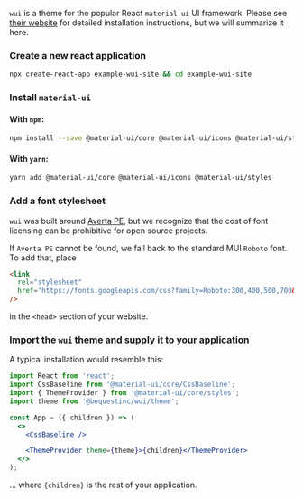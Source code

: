 `wui` is a theme for the popular React `material-ui` UI framework. Please see [their website](https://material-ui.com/getting-started/installation/) for detailed installation instructions, but we will summarize it here.

### Create a new react application

```bash
npx create-react-app example-wui-site && cd example-wui-site
```

### Install `material-ui`

#### With `npm`:

```bash
npm install --save @material-ui/core @material-ui/icons @material-ui/styles
```

#### With `yarn`:

```bash
yarn add @material-ui/core @material-ui/icons @material-ui/styles
```

### Add a font stylesheet

`wui` was built around [Averta PE](https://www.myfonts.com/fonts/intelligent-foundry/averta/), but we recognize that the cost of font licensing can be prohibitive for open source projects.

If `Averta PE` cannot be found, we fall back to the standard MUI `Roboto` font. To add that, place

```html
<link
  rel="stylesheet"
  href="https://fonts.googleapis.com/css?family=Roboto:300,400,500,700&display=swap"
/>
```

in the `<head>` section of your website.

### Import the `wui` theme and supply it to your application

A typical installation would resemble this:

```jsx static
import React from 'react';
import CssBaseline from '@material-ui/core/CssBaseline';
import { ThemeProvider } from '@material-ui/core/styles';
import theme from '@bequestinc/wui/theme';

const App = ({ children }) => (
  <>
    <CssBaseline />

    <ThemeProvider theme={theme}>{children}</ThemeProvider>
  </>
);
```

... where `{children}` is the rest of your application.
